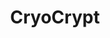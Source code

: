 ---
layout: game
title: "CryoCrypt"
platform: "Unity"
language: "C#"
permalink: /programming/games/cryocrypt.html
has_itch_link: "No"
youtube_link: "https://www.youtube.com/embed/ajtABWDdYBo"
project_image: "/assets/images/programming/cryocrypt.png"
project_blurb: "CryoCrypt was developed by myself and three others at the 2015 Kansas State University Game Jam, created and prepared for judging in under 48 hours based on a given theme: \"Securing the Future.\" Two teammates used Adobe Photoshop to hand-craft the art for characters and scenery while myself and one other teammate focused on using Unity C# scripts to program the puzzles, algorithms, movement, timers, and more."
roles: "Creating scripts to control user events, environment events such as timing out, storyboarding, recording voice-over audio, assisting in level design"
platform_support: "Windows 7"
controls: "Mouse left click to interact."
requires_privileges: "No"
actively_developing: "No"
what_i_learned: "I learned about programming in Unity during that weekend, because that was my first exposure to Unity. I also learned how to quickly collaborate with a new team in order to build a fully-functioning game. Finally, I improved my presentation skills by presenting to the judges and the general public at the end of the competition."
---